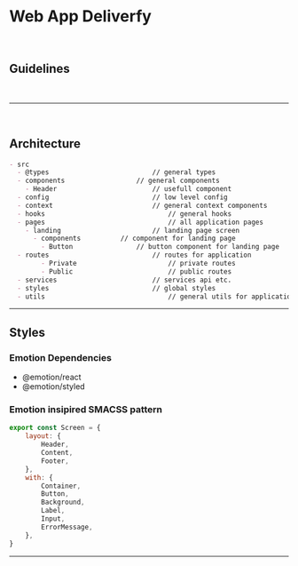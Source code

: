 <h1>Web App Deliverfy</h1>
<br />
<h2>Guidelines</h2>

<br />

---

<br />

## Architecture

```markdown
- src
  - @types							// general types
  - components					// general components
    - Header						// usefull component
  - config							// low level config
  - context							// general context components
  - hooks								// general hooks
  - pages								// all application pages
    - landing						// landing page screen
      - components			// component for landing page
        - Button				// button component for landing page
  - routes							// routes for application
		- Private						// private routes
		- Public						// public routes
  - services						// services api etc.
  - styles 							// global styles
  - utils								// general utils for application
```

---

## Styles

### Emotion Dependencies
- @emotion/react
- @emotion/styled

### Emotion insipired SMACSS pattern

```javascript
export const Screen = {
	layout: {
		Header,
		Content,
		Footer,
	},
	with: {
		Container,
		Button,
		Background,
		Label,
		Input,
		ErrorMessage,
	},
}
```

---
